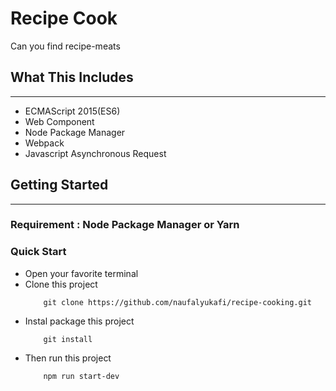 # Recipe Cook

Can you find recipe-meats

## What This Includes

<hr>

<ul>
    <li>ECMAScript 2015(ES6)</li>
    <li>Web Component</li>
    <li>Node Package Manager</li>
    <li>Webpack</li>
    <li>Javascript Asynchronous Request</li>
</ul>

## Getting Started

<hr>

### Requirement : Node Package Manager or Yarn

### Quick Start

<ul>
<li>Open your favorite terminal</li>
<li> Clone this project

```
    git clone https://github.com/naufalyukafi/recipe-cooking.git

```

<li>Instal package this project</li>

```
    git install
```

<li>Then run this project</li>

```
    npm run start-dev
```
